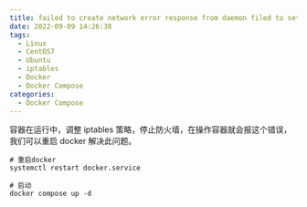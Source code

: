 ```yaml
---
title: failed to create network error response from daemon filed to setup ip tables问题
date: 2022-09-09 14:26:38
tags:
  - Linux
  - CentOS7
  - Ubuntu
  - iptables
  - Docker
  - Docker Compose
categories:
  - Docker Compose
---
```


容器在运行中，调整 iptables 策略，停止防火墙，在操作容器就会报这个错误，我们可以重启 docker 解决此问题。

```shell
# 重启docker
systemctl restart docker.service

# 启动
docker compose up -d
```
